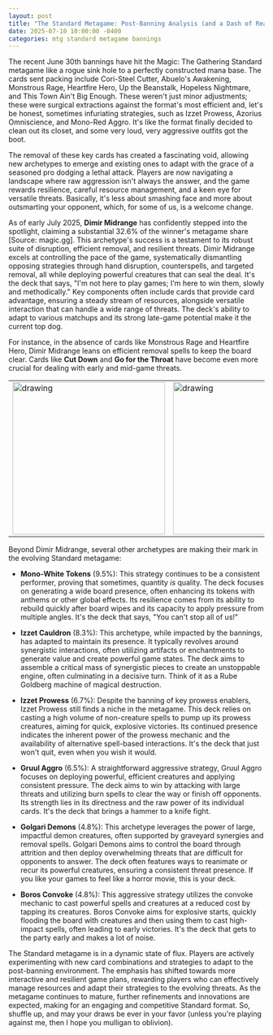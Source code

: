 ```yaml
---
layout: post
title: "The Standard Metagame: Post-Banning Analysis (and a Dash of Reality)"
date: 2025-07-10 10:00:00 -0400
categories: mtg standard metagame bannings
---
```


The recent June 30th bannings have hit the Magic: The Gathering Standard metagame like a rogue sink hole to a perfectly constructed mana base. The cards sent packing include Cori-Steel Cutter, Abuelo's Awakening, Monstrous Rage, Heartfire Hero, Up the Beanstalk, Hopeless Nightmare, and This Town Ain't Big Enough. These weren't just minor adjustments; these were surgical extractions against the format's most efficient and, let's be honest, sometimes infuriating strategies, such as Izzet Prowess, Azorius Omniscience, and Mono-Red Aggro. It's like the format finally decided to clean out its closet, and some very loud, very aggressive outfits got the boot.

The removal of these key cards has created a fascinating void, allowing new archetypes to emerge and existing ones to adapt with the grace of a seasoned pro dodging a lethal attack. Players are now navigating a landscape where raw aggression isn't always the answer, and the game rewards resilience, careful resource management, and a keen eye for versatile threats. Basically, it's less about smashing face and more about outsmarting your opponent, which, for some of us, is a welcome change.

As of early July 2025, **Dimir Midrange** has confidently stepped into the spotlight, claiming a substantial 32.6% of the winner's metagame share [Source: magic.gg]. This archetype's success is a testament to its robust suite of disruption, efficient removal, and resilient threats. Dimir Midrange excels at controlling the pace of the game, systematically dismantling opposing strategies through hand disruption, counterspells, and targeted removal, all while deploying powerful creatures that can seal the deal. It's the deck that says, "I'm not here to play games; I'm here to win them, slowly and methodically." Key components often include cards that provide card advantage, ensuring a steady stream of resources, alongside versatile interaction that can handle a wide range of threats. The deck's ability to adapt to various matchups and its strong late-game potential make it the current top dog.

For instance, in the absence of cards like Monstrous Rage and Heartfire Hero, Dimir Midrange leans on efficient removal spells to keep the board clear. Cards like **Cut Down** and **Go for the Throat** have become even more crucial for dealing with early and mid-game threats.

<style>
td, th {
   border: none!important;
}
</style>
|   |   |
|---|---|
|<img src="https://gatherer-static.wizards.com/Cards/medium/52F7B73FFF92A931EC6D4976D1DDDC8C73F452A8CFA329AA68ADE36B09AFA551.webp" alt="drawing" width="300"/>| <img src="https://gatherer-static.wizards.com/Cards/medium/D49FC1048E458A3AF23972686A62266B22ECFE21B58B3F4B53349D5EA0F3D2E6.webp" alt="drawing" width="300"/> |

Beyond Dimir Midrange, several other archetypes are making their mark in the evolving Standard metagame:

*   **Mono-White Tokens** (9.5%): This strategy continues to be a consistent performer, proving that sometimes, quantity *is* quality. The deck focuses on generating a wide board presence, often enhancing its tokens with anthems or other global effects. Its resilience comes from its ability to rebuild quickly after board wipes and its capacity to apply pressure from multiple angles. It's the deck that says, "You can't stop all of us!"

*   **Izzet Cauldron** (8.3%): This archetype, while impacted by the bannings, has adapted to maintain its presence. It typically revolves around synergistic interactions, often utilizing artifacts or enchantments to generate value and create powerful game states. The deck aims to assemble a critical mass of synergistic pieces to create an unstoppable engine, often culminating in a decisive turn. Think of it as a Rube Goldberg machine of magical destruction.

*   **Izzet Prowess** (6.7%): Despite the banning of key prowess enablers, Izzet Prowess still finds a niche in the metagame. This deck relies on casting a high volume of non-creature spells to pump up its prowess creatures, aiming for quick, explosive victories. Its continued presence indicates the inherent power of the prowess mechanic and the availability of alternative spell-based interactions. It's the deck that just won't quit, even when you wish it would.

*   **Gruul Aggro** (6.5%): A straightforward aggressive strategy, Gruul Aggro focuses on deploying powerful, efficient creatures and applying consistent pressure. The deck aims to win by attacking with large threats and utilizing burn spells to clear the way or finish off opponents. Its strength lies in its directness and the raw power of its individual cards. It's the deck that brings a hammer to a knife fight.

*   **Golgari Demons** (4.8%): This archetype leverages the power of large, impactful demon creatures, often supported by graveyard synergies and removal spells. Golgari Demons aims to control the board through attrition and then deploy overwhelming threats that are difficult for opponents to answer. The deck often features ways to reanimate or recur its powerful creatures, ensuring a consistent threat presence. If you like your games to feel like a horror movie, this is your deck.

*   **Boros Convoke** (4.8%): This aggressive strategy utilizes the convoke mechanic to cast powerful spells and creatures at a reduced cost by tapping its creatures. Boros Convoke aims for explosive starts, quickly flooding the board with creatures and then using them to cast high-impact spells, often leading to early victories. It's the deck that gets to the party early and makes a lot of noise.

The Standard metagame is in a dynamic state of flux. Players are actively experimenting with new card combinations and strategies to adapt to the post-banning environment. The emphasis has shifted towards more interactive and resilient game plans, rewarding players who can effectively manage resources and adapt their strategies to the evolving threats. As the metagame continues to mature, further refinements and innovations are expected, making for an engaging and competitive Standard format. So, shuffle up, and may your draws be ever in your favor (unless you're playing against me, then I hope you mulligan to oblivion).
